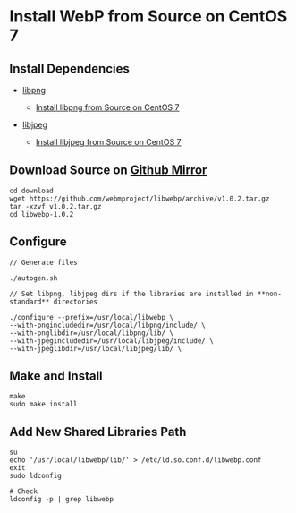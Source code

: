 # Install WebP from Source on CentOS 7

## Install Dependencies
* [libpng](http://www.libpng.org/pub/png/libpng.html)
   * [Install libpng from Source on CentOS 7](https://github.com/northbright/Notes/blob/master/libpng/install-libpng-from-source-on-centos-7.md)

* [libjpeg](http://www.ijg.org/)
   * [Install libjpeg from Source on CentOS 7](https://github.com/northbright/Notes/blob/master/libjpeg/install-latest-libjpeg-on-centos7.md) 

## Download Source on [Github Mirror](https://github.com/webmproject/libwebp/releases)

    cd download
    wget https://github.com/webmproject/libwebp/archive/v1.0.2.tar.gz
    tar -xzvf v1.0.2.tar.gz
    cd libwebp-1.0.2

## Configure

    // Generate files

    ./autogen.sh

    // Set libpng, libjpeg dirs if the libraries are installed in **non-standard** directories

    ./configure --prefix=/usr/local/libwebp \
    --with-pngincludedir=/usr/local/libpng/include/ \
    --with-pnglibdir=/usr/local/libpng/lib/ \
    --with-jpegincludedir=/usr/local/libjpeg/include/ \
    --with-jpeglibdir=/usr/local/libjpeg/lib/ \
    
## Make and Install

    make
    sudo make install


## Add New Shared Libraries Path

    su
    echo '/usr/local/libwebp/lib/' > /etc/ld.so.conf.d/libwebp.conf
    exit
    sudo ldconfig
      
    # Check
    ldconfig -p | grep libwebp
